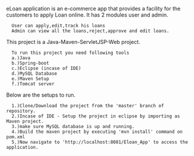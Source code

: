 eLoan application is an e-commerce app that provides a facility for the customers to apply Loan online.
      It has 2 modules user and admin.
      
      User can apply,edit,track his loans
      Admin can view all the loans,reject,approve and edit loans.
This project is a Java-Maven-ServletJSP-Web project.
      
      To run this project you need following tools
      a.)Java
      b.)Spring-boot
      c.)Eclipse (incase of IDE)
      d.)MySQL Database
      e.)Maven Setup
      f.)Tomcat server

Below are the setups to run.
      
      1.)Clone/Download the project from the 'master' branch of repository.
      2.)Incase of IDE - Setup the project in eclipse by importing as Maven project.
      3.)make sure MySQL database is up and running.
      4.)Build the maven project by executing 'mvn install' command on pom.xml
      5.)Now navigate to 'http://localhost:8081/Eloan_App' to access the application.


